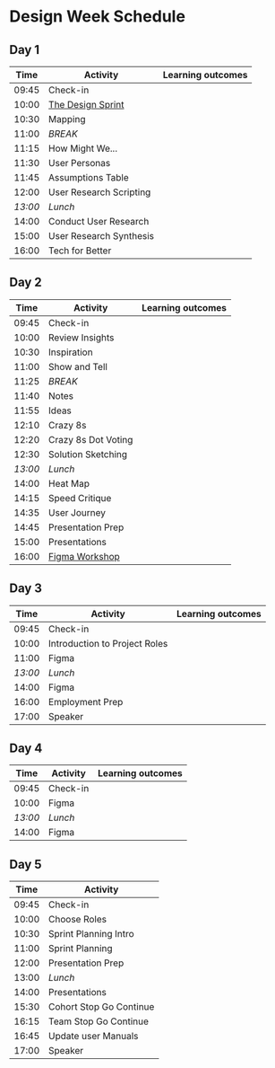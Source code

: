 # Design Week Schedule

## Day 1

| Time    | Activity                | Learning outcomes |
| ------- | ----------------------- | ----------------- |
| 09:45   | Check-in                |                   |
| 10:00   | [The Design Sprint][pd] |                   |
| 10:30   | Mapping                 |                   |
| 11:00   | _BREAK_                 |                   |
| 11:15   | How Might We...         |                   |
| 11:30   | User Personas           |                   |
| 11:45   | Assumptions Table       |                   |
| 12:00   | User Research Scripting |                   |
| _13:00_ | _Lunch_                 |                   |
| 14:00   | Conduct User Research   |                   |
| 15:00   | User Research Synthesis |                   |
| 16:00   | Tech for Better         |                   |

[pd]: https://hackmd.io/@fac/rySEBaUq8#/

## Day 2

| Time    | Activity                      | Learning outcomes |
| ------- | ----------------------------- | ----------------- |
| 09:45   | Check-in                      |                   |
| 10:00   | Review Insights               |                   |
| 10:30   | Inspiration                   |                   |
| 11:00   | Show and Tell                 |                   |
| 11:25   | _BREAK_                       |                   |
| 11:40   | Notes                         |                   |
| 11:55   | Ideas                         |                   |
| 12:10   | Crazy 8s                      |                   |
| 12:20   | Crazy 8s Dot Voting           |                   |
| 12:30   | Solution Sketching            |                   |
| _13:00_ | _Lunch_                       |                   |
| 14:00   | Heat Map                      |                   |
| 14:15   | Speed Critique                |                   |
| 14:35   | User Journey                  |                   |
| 14:45   | Presentation Prep             |                   |
| 15:00   | Presentations                 |                   |
| 16:00   | [Figma Workshop][figma-intro] |                   |

[figma-intro]: https://github.com/bobbysebolao/figma-prototyping-tutorial

## Day 3

| Time    | Activity                      | Learning outcomes |
| ------- | ----------------------------- | ----------------- |
| 09:45   | Check-in                      |                   |
| 10:00   | Introduction to Project Roles |                   |
| 11:00   | Figma                         |                   |
| _13:00_ | _Lunch_                       |                   |
| 14:00   | Figma                         |                   |
| 16:00   | Employment Prep               |                   |
| 17:00   | Speaker                       |                   |

## Day 4

| Time    | Activity | Learning outcomes |
| ------- | -------- | ----------------- |
| 09:45   | Check-in |                   |
| 10:00   | Figma    |                   |
| _13:00_ | _Lunch_  |                   |
| 14:00   | Figma    |                   |

## Day 5

| Time  | Activity                |
| ----- | ----------------------- |
| 09:45 | Check-in                |
| 10:00 | Choose Roles            |
| 10:30 | Sprint Planning Intro   |
| 11:00 | Sprint Planning         |
| 12:00 | Presentation Prep       |
| 13:00 | _Lunch_                 |
| 14:00 | Presentations           |
| 15:30 | Cohort Stop Go Continue |
| 16:15 | Team Stop Go Continue   |
| 16:45 | Update user Manuals     |
| 17:00 | Speaker                 |
